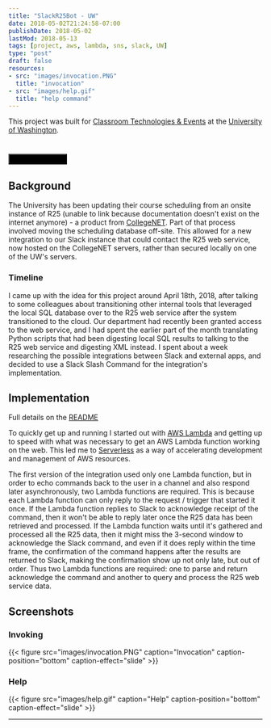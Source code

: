 ```yaml
---
title: "SlackR25Bot - UW"
date: 2018-05-02T21:24:58-07:00
publishDate: 2018-05-02
lastMod: 2018-05-13
tags: [project, aws, lambda, sns, slack, UW]
type: "post"
draft: false
resources:
- src: "images/invocation.PNG"
  title: "invocation"
- src: "images/help.gif"
  title: "help command"
---
```


This project was built for [Classroom Technologies & Events][1] at the [University of Washington][2].

<!--more-->

# [<button style="background-color:Black" type="button" class="btn btn-primary">View on GitHub&nbsp;&nbsp;<span style="vertical-align:middle; font-size:1.5em"><i class="fab fa-github"></i></span></button>][6]

## <i class="fab fa-aws"></i> <i class="fab fa-node-js"></i>

## Background

The University has been updating their course scheduling from an onsite instance of R25 (unable to link because documentation doesn't exist on the internet anymore) - a product from [CollegeNET][3]. Part of that process involved moving the scheduling database off-site. This allowed for a new integration to our Slack instance that could contact the R25 web service, now hosted on the CollegeNET servers, rather than secured locally on one of the UW's servers.

### Timeline

I came up with the idea for this project around April 18th, 2018, after talking to some colleagues about transitioning other internal tools that leveraged the local SQL database over to the R25 web service after the system transitioned to the cloud. Our department had recently been granted access to the web service, and I had spent the earlier part of the month translating Python scripts that had been digesting local SQL results to talking to the R25 web service and digesting XML instead. I spent about a week researching the possible integrations between Slack and external apps, and decided to use a Slack Slash Command for the integration's implementation.

## Implementation

Full details on the [README][6]

To quickly get up and running I started out with [AWS Lambda][5] and getting up to speed with what was necessary to get an AWS Lambda function working on the web. This led me to [Serverless][4] as a way of accelerating development and management of AWS resources.

The first version of the integration used only one Lambda function, but in order to echo commands back to the user in a channel and also respond later asynchronously, two Lambda functions are required. This is because each Lambda function can only reply to the request / trigger that started it once. If the Lambda function replies to Slack to acknowledge receipt of the command, then it won't be able to reply later once the R25 data has been retrieved and processed. If the Lambda function waits until it's gathered and processed all the R25 data, then it might miss the 3-second window to acknowledge the Slack command, and even if it does reply within the time frame, the confirmation of the command happens after the results are returned to Slack, making the confirmation show up not only late, but out of order. Thus two Lambda functions are required: one to parse and return acknowledge the command and another to query and process the R25 web service data.

## Screenshots

### Invoking

{{< figure src="images/invocation.PNG" caption="Invocation" caption-position="bottom" caption-effect="slide" >}}

### Help

{{< figure src="images/help.gif" caption="Help" caption-position="bottom" caption-effect="slide" >}}

---

[1]: https://www.cte.uw.edu/wordpress/
[2]: https://www.washington.edu/
[3]: https://corp.collegenet.com/
[4]: https://serverless.com/
[5]: https://aws.amazon.com/lambda/
[6]: https://github.com/uw-it-cte/uw-slack-r25-bot